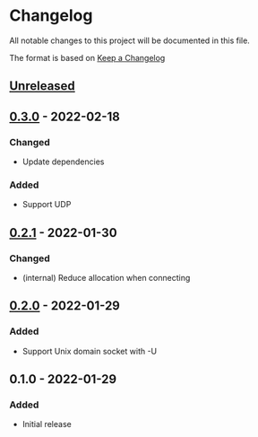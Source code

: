 # Changelog
All notable changes to this project will be documented in this file.

The format is based on [Keep a Changelog](http://keepachangelog.com/en/1.0.0/)

## [Unreleased]

## [0.3.0] - 2022-02-18
### Changed
* Update dependencies

### Added
* Support UDP

## [0.2.1] - 2022-01-30
### Changed
* (internal) Reduce allocation when connecting

## [0.2.0] - 2022-01-29
### Added
* Support Unix domain socket with -U


## 0.1.0 - 2022-01-29
### Added
* Initial release

[Unreleased]: https://github.com/nwtgck/yamux-cli-rust/compare/v0.3.0...HEAD
[0.3.0]: https://github.com/nwtgck/yamux-cli-rust/compare/v0.2.1...v0.3.0
[0.2.1]: https://github.com/nwtgck/yamux-cli-rust/compare/v0.2.0...v0.2.1
[0.2.0]: https://github.com/nwtgck/yamux-cli-rust/compare/v0.1.0...v0.2.0

